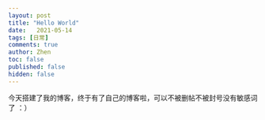 ```yaml
---
layout: post
title: "Hello World"
date:   2021-05-14
tags: [日常]
comments: true
author: Zhen
toc: false
published: false
hidden: false
---
```

今天搭建了我的博客，终于有了自己的博客啦，可以不被删帖不被封号没有敏感词了 ：）
<!--stackedit_data:
eyJoaXN0b3J5IjpbNjEwOTM0MTUzLDExMjU3MjYyNF19
-->